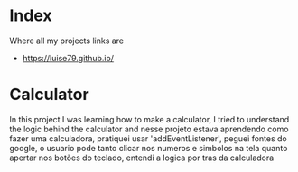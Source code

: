 # Index
Where all my projects links are
+ https://luise79.github.io/

# Calculator
In this project I was learning how to make a calculator, I tried to understand the logic behind the calculator and
nesse projeto estava aprendendo como fazer uma calculadora, pratiquei usar 'addEventListener', peguei fontes do google, o usuario pode tanto clicar nos numeros e simbolos na tela quanto apertar nos botões do teclado, entendi a logica por tras da calculadora

